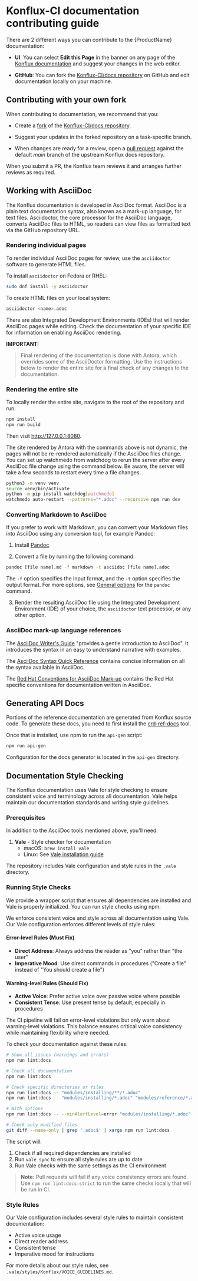 # Konflux-CI documentation contributing guide

There are 2 different ways you can contribute to the {ProductName} documentation:

* **UI**: You can select **Edit this Page** in the banner on any page of the [Konflux documentation](https://konflux-ci.dev/docs) and suggest your changes in the web editor.

* **GitHub**: You can fork the [Konflux-CI/docs repository](https://github.com/konflux-ci/docs) on GitHub and edit documentation locally on your machine. 

## Contributing with your own fork

When contributing to documentation, we recommend that you:

- Create a [fork](https://docs.github.com/en/pull-requests/collaborating-with-pull-requests/working-with-forks/fork-a-repo) of the [Konflux-CI/docs repository](https://github.com/konflux-ci/docs).

- Suggest your updates in the forked repository on a task-specific branch.

- When changes are ready for a review, open a [pull request](https://docs.github.com/en/pull-requests/collaborating-with-pull-requests/proposing-changes-to-your-work-with-pull-requests/about-pull-requests) against the default *main* branch of the upstream Konflux docs repository.

When you submit a PR, the Konflux team reviews it and arranges further reviews as required.

## Working with AsciiDoc

The Konflux documentation is developed in AsciiDoc format. AsciiDoc is a plain text documentation syntax, also known as a mark-up language, for text files. Asciidoctor, the core processor for the AsciiDoc language, converts AsciiDoc files to HTML, so readers can view files as formatted text via the GitHub repository URL.

### Rendering individual pages

To render individual AsciiDoc pages for review, use the `asciidoctor` software to generate HTML files.

To install `asciidoctor` on Fedora or RHEL:

```bash
sudo dnf install -y asciidoctor
```

To create HTML files on your local system:

```bash
asciidoctor <name>.adoc
```

There are also Integrated Development Environments (IDEs) that will render
AsciiDoc pages while editing. Check the documentation of your specific IDE
for information on enabling AsciiDoc rendering.

**IMPORTANT:**
> Final rendering of the documentation is done with Antora,
> which overrides some of the AsciiDoctor formatting. Use the instructions
> below to render the entire site for a final check of any changes to the
> documentation.

### Rendering the entire site

To locally render the entire site, navigate to the root of the repository
and run:

```bash
npm install
npm run build
```

Then visit http://127.0.0.1:8080.


The site rendered by Antora with the commands above is not dynamic, the pages
will not be re-rendered automatically if the AsciiDoc files change. You can
set up watchmedo from watchdog to rerun the server after every AsciiDoc
file change using the command below. Be aware, the server will take a few
seconds to restart every time a file changes.

```bash
python3 -m venv venv
source venv/bin/activate
python -m pip install watchdog[watchmedo]
watchmedo auto-restart --patterns="*.adoc" --recursive npm run dev
```

### Converting Markdown to AsciiDoc

If you prefer to work with Markdown, you can convert your Markdown files into AsciiDoc using any conversion tool, for example Pandoc:

1. Install [Pandoc](https://pandoc.org/installing.html)

2. Convert a file by running the following command:

```bash
pandoc [file name].md -f markdown -t asciidoc [file name].adoc
```

The `-f` option specifies the input format, and the `-t` option specifies the output format. For more options, see [General options](https://pandoc.org/chunkedhtml-demo/3.1-general-options.html) for the `pandoc` command.

3. Render the resulting AsciiDoc file using the Integrated Development Environment (IDE) of your choice, the `asciidoctor` text processor, or any other option.

### AsciiDoc mark-up language references

The [AsciiDoc Writer's Guide](https://asciidoctor.org/docs/asciidoc-writers-guide/)
"provides a gentle introduction to AsciiDoc".
It introduces the syntax in an easy to understand narrative with examples.

The [AsciiDoc Syntax Quick Reference](https://asciidoctor.org/docs/asciidoc-syntax-quick-reference/)
contains concise information on all the syntax available in AsciiDoc.

The [Red Hat Conventions for AsciiDoc Mark-up](https://redhat-documentation.github.io/asciidoc-markup-conventions/)
contains the Red Hat specific conventions for documentation written in
AsciiDoc.

## Generating API Docs

Portions of the reference documentation are generated from Konflux source code. To generate these docs,
you need to first install the [crd-ref-docs](https://github.com/elastic/crd-ref-docs) tool.

Once that is installed, use npm to run the `api-gen` script:

```sh
npm run api-gen
```

Configuration for the docs generator is located in the `api-gen` directory.

## Documentation Style Checking

The Konflux documentation uses Vale for style checking to ensure consistent voice and terminology across all documentation. Vale helps maintain our documentation standards and writing style guidelines.

### Prerequisites

In addition to the AsciiDoc tools mentioned above, you'll need:

1. **Vale** - Style checker for documentation
   - macOS: `brew install vale`
   - Linux: See [Vale installation guide](https://vale.sh/docs/vale-cli/installation/)

The repository includes Vale configuration and style rules in the `.vale` directory.

### Running Style Checks

We provide a wrapper script that ensures all dependencies are installed and Vale is properly initialized. You can run style checks using npm:

We enforce consistent voice and style across all documentation using Vale. Our Vale configuration enforces different levels of style rules:

#### Error-level Rules (Must Fix)
- **Direct Address**: Always address the reader as "you" rather than "the user"
- **Imperative Mood**: Use direct commands in procedures ("Create a file" instead of "You should create a file")

#### Warning-level Rules (Should Fix)
- **Active Voice**: Prefer active voice over passive voice where possible
- **Consistent Tense**: Use present tense by default, especially in procedures

The CI pipeline will fail on error-level violations but only warn about warning-level violations. This balance ensures critical voice consistency while maintaining flexibility where needed.

To check your documentation against these rules:
```bash
# Show all issues (warnings and errors)
npm run lint:docs

# Check all documentation
npm run lint:docs

# Check specific directories or files
npm run lint:docs -- "modules/installing/**/*.adoc"
npm run lint:docs -- "modules/installing/*.adoc" "modules/reference/*.adoc"

# With options
npm run lint:docs -- --minAlertLevel=error "modules/installing/*.adoc"

# Check only modified files
git diff --name-only | grep '.adoc$' | xargs npm run lint:docs
```

The script will:
1. Check if all required dependencies are installed
2. Run `vale sync` to ensure all style rules are up to date
3. Run Vale checks with the same settings as the CI environment

> **Note:** Pull requests will fail if any voice consistency errors are found. Use `npm run lint:docs:strict` to run the same checks locally that will be run in CI.

### Style Rules

Our Vale configuration includes several style rules to maintain consistent documentation:
- Active voice usage
- Direct reader address
- Consistent tense
- Imperative mood for instructions

For more details about our style rules, see `.vale/styles/Konflux/VOICE_GUIDELINES.md`.
